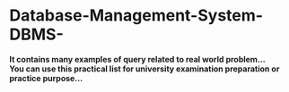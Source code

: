 # Database-Management-System-DBMS-

<b>It contains many examples of query related to real world problem...<br>You can use this practical list for university examination preparation or practice  purpose... </b>
